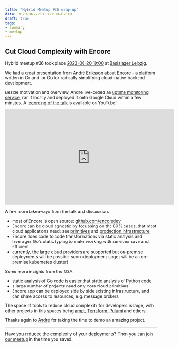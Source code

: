 ```yaml
---
title: "Hybrid Meetup #36 wrap-up"
date: 2023-06-22T01:00:00+02:00
draft: true
tags:
- summary
- meetup
---
```


## Cut Cloud Complexity with Encore

Hybrid meetup #36 took place [2023-06-20
19:00](https://www.meetup.com/leipzig-golang/events/290666177/) at [Basislager
Leipzig](https://www.basislager.co/).

We had a great presentation from [André
Eriksson](https://www.linkedin.com/in/erikssonandre/) about
[Encore](https://encore.dev/) - a platform written in Go and for Go for
radically simplifying cloud-native backend development.

Beside motivation and overview, André live-coded an [uptime monitoring
service](https://github.com/encoredev/examples/tree/main/uptime), ran it
locally and deployed it onto Google Cloud within a few minutes. A [recording of
the talk](https://youtu.be/yYEXDmy3zUA) is available on YouTube!

<iframe width="560" height="315" src="https://www.youtube.com/embed/yYEXDmy3zUA" title="YouTube video player" frameborder="0" allow="accelerometer; autoplay; clipboard-write; encrypted-media; gyroscope; picture-in-picture; web-share" allowfullscreen></iframe>

A few more takeaways from the talk and discussion:

* most of Encore is open source: [github.com/encoredev](https://github.com/encoredev/)
* Encore can be cloud agnostic by focussing on the 80% cases, that most cloud applications need: see [primitives](https://encore.dev/docs/primitives) and [production infrastructure](https://encore.dev/docs/deploy/infra#production-infrastructure)
* Encore does code to code transformations via static analysis and leverages Go's static typing to make working with services save and efficient
* currently, the large cloud providers are supported but on-premise deployments will be possible soon (deployment target will be an on-premise kubernetes cluster)

Some more insights from the Q&A:

* static analysis of Go code is easier that static analysis of Python code
* a large number of projects need only core cloud primitives
* Encore app can be deployed side by side existing infrastructure, and can share access to resources, e.g. message brokers

The space of tools to reduce cloud complexity for developers is large, with
other projects in this spaces being [ampt](https://getampt.com/), [Terraform,
Pulumi](https://encore.dev/docs/other/vs-terraform) and others.

Thanks again to [André](https://www.linkedin.com/in/erikssonandre/) for taking the time to demo an amazing project.

----

Have you reduced the complexity of your deployments? Then you can [join our meetup](https://www.meetup.com/Leipzig-Golang/) in the time you saved.

